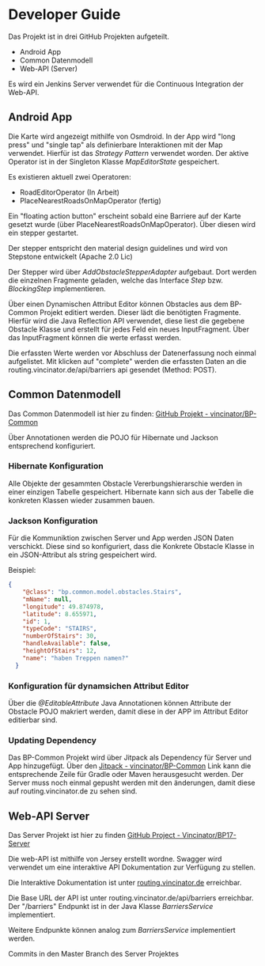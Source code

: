 # Developer Guide

Das Projekt ist in drei GitHub Projekten aufgeteilt. 
- Android App
- Common Datenmodell 
- Web-API (Server)

Es wird ein Jenkins Server verwendet für die Continuous Integration der Web-API.


## Android App

Die Karte wird angezeigt mithilfe von Osmdroid. In der App wird "long press" und "single tap" als definierbare Interaktionen mit der Map verwendet. Hierfür ist das *Strategy Pattern* verwendet worden. Der aktive Operator ist in der Singleton Klasse *MapEditorState* gespeichert.

Es existieren aktuell zwei Operatoren:
- RoadEditorOperator (In Arbeit)
- PlaceNearestRoadsOnMapOperator (fertig)


Ein "floating action button" erscheint sobald eine Barriere auf der Karte gesetzt wurde (über PlaceNearestRoadsOnMapOperator). Über diesen wird ein stepper gestartet.

Der stepper entspricht den material design guidelines und wird von Stepstone entwickelt (Apache 2.0 Lic)

Der Stepper wird über *AddObstacleStepperAdapter* aufgebaut. Dort werden die einzelnen Fragmente geladen, welche das Interface *Step* bzw. *BlockingStep* implementieren. 

Über einen Dynamischen Attribut Editor können Obstacles aus dem BP-Common Projekt editiert werden. Dieser lädt die benötigten Fragmente. Hierfür wird die Java Reflection API verwendet, diese liest die gegebene Obstacle Klasse und erstellt für jedes Feld ein neues InputFragment. Über das InputFragment können die werte erfasst werden.

Die erfassten Werte werden vor Abschluss der Datenerfassung noch einmal aufgelistet. Mit klicken auf "complete" werden die erfassten Daten an die routing.vincinator.de/api/barriers api gesendet (Method: POST). 



## Common Datenmodell

Das Common Datenmodell ist hier zu finden: [GitHub Projekt - vincinator/BP-Common](https://github.com/Vincinator/BP-common)

Über Annotationen werden die POJO für Hibernate und Jackson entsprechend konfiguriert. 

### Hibernate Konfiguration
Alle Objekte der gesammten Obstacle Vererbungshierarschie werden in einer einzigen Tabelle gespeichert. 
Hibernate kann sich aus der Tabelle die konkreten Klassen wieder zusammen bauen. 


### Jackson Konfiguration

Für die Kommuniktion zwischen Server und App werden JSON Daten verschickt. Diese sind so konfiguriert, dass die Konkrete Obstacle Klasse in ein JSON-Attribut als string gespeichert wird.

Beispiel:
```JSON
{
    "@class": "bp.common.model.obstacles.Stairs",
    "mName": null,
    "longitude": 49.874978,
    "latitude": 8.655971,
    "id": 1,
    "typeCode": "STAIRS",
    "numberOfStairs": 30,
    "handleAvailable": false,
    "heightOfStairs": 12,
    "name": "haben Treppen namen?"
  }
```

### Konfiguration für dynamsichen Attribut Editor

Über die *@EditableAttribute* Java Annotationen können Attribute der Obstacle POJO makriert werden, damit diese in der APP im Attribut Editor editierbar sind.

### Updating Dependency

Das BP-Common Projekt wird über Jitpack als Dependency für Server und App hinzugefügt. 
Über den [Jitpack - vincinator/BP-Common](https://jitpack.io/#Vincinator/BP-Common) Link kann die entsprechende Zeile für Gradle oder Maven herausgesucht werden. 
Der Server muss noch einmal gepusht werden mit den änderungen, damit diese auf routing.vincinator.de zu sehen sind.



## Web-API Server

Das Server Projekt ist hier zu finden [GitHub Project - Vincinator/BP17-Server](https://github.com/Vincinator/BP17-Server/)

Die web-API ist mithilfe von Jersey erstellt wordne. Swagger wird verwendet um eine interaktive API Dokumentation zur Verfügung zu stellen. 

Die Interaktive Dokumentation ist unter [routing.vincinator.de](www.routing.vincinator.de) erreichbar. 

Die Base URL der API ist unter routing.vincinator.de/api/barriers erreichbar. Der "/barriers" Endpunkt ist in der Java Klasse *BarriersService* implementiert. 

Weitere Endpunkte können analog zum *BarriersService* implementiert werden.


Commits in den Master Branch des Server Projektes 
 




